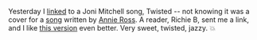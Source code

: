 Yesterday I <a href="http://scripting.com/2020/06/21.html#a161133">linked</a> to a Joni Mitchell song, Twisted -- not knowing it was a cover for a <a href="https://www.youtube.com/watch?v=l6OYSDYuvoA">song</a> written by <a href="https://en.wikipedia.org/wiki/Annie_Ross">Annie Ross</a>. A reader, Richie B, sent me a link, and I like <a href="https://www.youtube.com/watch?v=l6OYSDYuvoA">this version</a> even better. Very sweet, twisted, jazzy. :boom:
